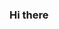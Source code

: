 ### Hi there 

<!---
gshivani2201/gshivani2201 is a ✨ special ✨ repository because its `README.md` (this file) appears on your GitHub profile.
You can click the Preview link to take a look at your changes.

- 👋 Hi, I’m Shivani Gupta. I am a developer who loves to build sites and web-applications.
- 👀 I’m interested in blockchain and web3.
- 🌱 I’m currently learning javascript and react.
- 💞️ I’m looking to collaborate on projects. 
- 📫 You can email me at gupta.shivani7898@gmail.com. I am also on twitter and LinkedIn. You can find the links below my profile picture. 
--->

